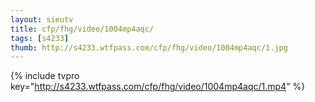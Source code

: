 ```yaml
--- 
layout: sieutv
title: cfp/fhg/video/1004mp4aqc/
tags: [s4233]
thumb: http://s4233.wtfpass.com/cfp/fhg/video/1004mp4aqc/1.jpg
---
```

{% include tvpro key="http://s4233.wtfpass.com/cfp/fhg/video/1004mp4aqc/1.mp4" %} 
